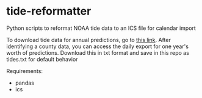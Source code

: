 # tide-reformatter
Python scripts to reformat NOAA tide data to an ICS file for calendar import

To download tide data for annual predictions, go to [this link](https://tidesandcurrents.noaa.gov/tide_predictions.html). After identifying a county data, you can access the daily export for one year's worth of predictions. Download this in txt format and save in this repo as tides.txt for default behavior

Requirements: 
- pandas
- ics
